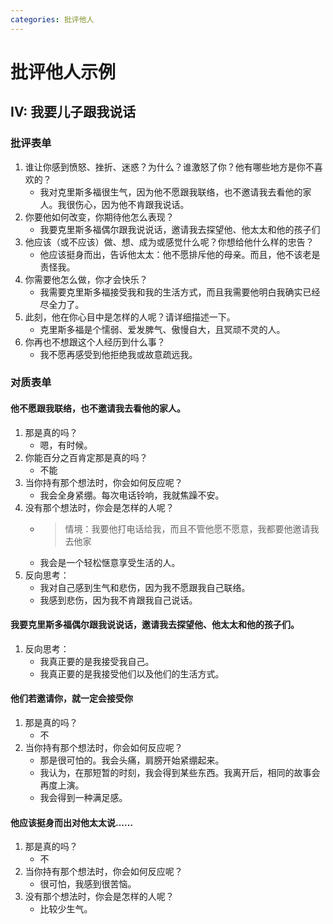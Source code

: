 ```yaml
---
categories: 批评他人
---
```


# 批评他人示例

## IV: 我要儿子跟我说话

### 批评表单

1. 谁让你感到愤怒、挫折、迷惑？为什么？谁激怒了你？他有哪些地方是你不喜欢的？
    - 我对克里斯多福很生气，因为他不愿跟我联络，也不邀请我去看他的家人。我很伤心，因为他不肯跟我说话。
2. 你要他如何改变，你期待他怎么表现？
    - 我要克里斯多福偶尔跟我说说话，邀请我去探望他、他太太和他的孩子们
3. 他应该（或不应该）做、想、成为或感觉什么呢？你想给他什么样的忠告？
    - 他应该挺身而出，告诉他太太：他不愿排斥他的母亲。而且，他不该老是责怪我。
4. 你需要他怎么做，你才会快乐？
    - 我需要克里斯多福接受我和我的生活方式，而且我需要他明白我确实已经尽全力了。
5. 此刻，他在你心目中是怎样的人呢？请详细描述一下。
    - 克里斯多福是个懦弱、爱发脾气、傲慢自大，且冥顽不灵的人。
6. 你再也不想跟这个人经历到什么事？
    - 我不愿再感受到他拒绝我或故意疏远我。

### 对质表单

#### 他不愿跟我联络，也不邀请我去看他的家人。

1. 那是真的吗？
    - 嗯，有时候。
2. 你能百分之百肯定那是真的吗？
    - 不能
3. 当你持有那个想法时，你会如何反应呢？
    - 我会全身紧绷。每次电话铃响，我就焦躁不安。
4. 没有那个想法时，你会是怎样的人呢？
    - > 情境：我要他打电话给我，而且不管他愿不愿意，我都要他邀请我去他家
    - 我会是一个轻松惬意享受生活的人。
5. 反向思考：
    - 我对自己感到生气和悲伤，因为我不愿跟我自己联络。
    - 我感到悲伤，因为我不肯跟我自己说话。

#### 我要克里斯多福偶尔跟我说说话，邀请我去探望他、他太太和他的孩子们。

1. 反向思考：
    - 我真正要的是我接受我自己。
    - 我真正要的是我接受他们以及他们的生活方式。

#### 他们若邀请你，就一定会接受你

1. 那是真的吗？
    - 不
2. 当你持有那个想法时，你会如何反应呢？
    - 那是很可怕的。我会头痛，肩膀开始紧绷起来。
    - 我认为，在那短暂的时刻，我会得到某些东西。我离开后，相同的故事会再度上演。
    - 我会得到一种满足感。

#### 他应该挺身而出对他太太说……

1. 那是真的吗？
    - 不
2. 当你持有那个想法时，你会如何反应呢？
    - 很可怕，我感到很苦恼。
3. 没有那个想法时，你会是怎样的人呢？
    - 比较少生气。
